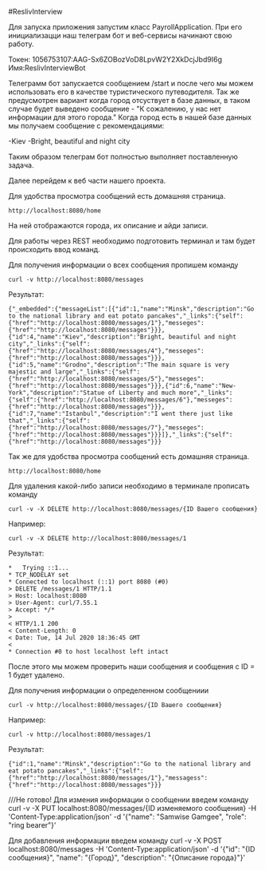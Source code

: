 #ReslivInterview 

Для запуска приложения запустим класс PayrollApplication.
При его инициализацци наш телеграм бот и веб-сервисы начинают свою работу.

Токен: 1056753107:AAG-Sx6ZOBozVoD8LpvW2Y2XkDcjJbd9I6g
Имя:ReslivInterviewBot

Телеграмм бот запускается сообщением /start  и после чего мы можем использовать его в качестве туристического путеводителя. Так же предусмотрен вариант когда город отсуствует в базе данных, в таком случае будет выведено сообщение - "К сожалению, у нас нет информации для этого города."
Когда город есть в нашей базе данных мы получаем сообщение с рекомендациями:

-Kiev
-Bright, beautiful and night city

Таким образом телеграм бот полностью выполняет поставленную задача. 

Далее перейдем к веб части нашего проекта.

Для удобства просмотра сообщений есть домашняя страница.
```
http://localhost:8080/home
```
На ней отображаются города, их описание и айди записи.

Для работы через REST необходимо подготовить терминал и там будет происходить ввод команд.

Для получения информации о всех сообщения пропишем команду
```
curl -v http://localhost:8080/messages
```
Результат:

```
{"_embedded":{"messageList":[{"id":1,"name":"Minsk","description":"Go to the national library and eat potato pancakes","_links":{"self":{"href":"http://localhost:8080/messages/1"},"messeges":{"href":"http://localhost:8080/messages"}}},{"id":4,"name":"Kiev","description":"Bright, beautiful and night city","_links":{"self":{"href":"http://localhost:8080/messages/4"},"messeges":{"href":"http://localhost:8080/messages"}}},{"id":5,"name":"Grodno","description":"The main square is very majestic and large","_links":{"self":{"href":"http://localhost:8080/messages/5"},"messeges":{"href":"http://localhost:8080/messages"}}},{"id":6,"name":"New-York","description":"Statue of Liberty and much more","_links":{"self":{"href":"http://localhost:8080/messages/6"},"messeges":{"href":"http://localhost:8080/messages"}}},{"id":7,"name":"Istanbul","description":"I went there just like that","_links":{"self":{"href":"http://localhost:8080/messages/7"},"messeges":{"href":"http://localhost:8080/messages"}}}]},"_links":{"self":{"href":"http://localhost:8080/messages"}}}
```

Так же для удобства просмотра сообщений есть домашняя страница.
```
http://localhost:8080/home
```

Для удаления какой-либо записи необходимо в терминале прописать команду
```
curl -v -X DELETE http://localhost:8080/messages/{ID Вашего сообщения}
```
Например: 
```
curl -v -X DELETE http://localhost:8080/messages/1
```
Результат:
```
*   Trying ::1...
* TCP_NODELAY set
* Connected to localhost (::1) port 8080 (#0)
> DELETE /messages/1 HTTP/1.1
> Host: localhost:8080
> User-Agent: curl/7.55.1
> Accept: */*
>
< HTTP/1.1 200
< Content-Length: 0
< Date: Tue, 14 Jul 2020 18:36:45 GMT
<
* Connection #0 to host localhost left intact
```

После этого мы можем проверить наши сообщения и сообщения с ID = 1 будет удалено.

 
Для получения информации о определенном сообщениии
```
curl -v http://localhost:8080/messages/{ID Вашего сообщения}
```
Например:
```
curl -v http://localhost:8080/messages/1
```
Результат:
```
{"id":1,"name":"Minsk","description":"Go to the national library and eat potato pancakes","_links":{"self":{"href":"http://localhost:8080/messages/1"},"messagess":{"href":"http://localhost:8080/messages"}}}
```

///Не готово!
Для измения информации о сообщении введем команду
curl -v -X PUT localhost:8080/messages/{ID изменяемого сообщения} -H 'Content-Type:application/json' -d '{"name": "Samwise Gamgee", "role": "ring bearer"}'


Для добавления информации введем команду
curl -v -X POST localhost:8080/messages -H 'Content-Type:application/json' -d '{"id": "{ID сообщения}", "name": "{Город}", "description": "{Описание города}"}'
